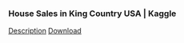 ### House Sales in King Country USA | Kaggle

[Description](https://www.kaggle.com/harlfoxem/housesalesprediction)
[Download](https://www.kaggle.com/harlfoxem/housesalesprediction/data)